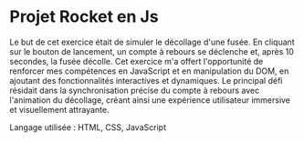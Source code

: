 # Projet Rocket en Js

Le but de cet exercice était de simuler le décollage d'une fusée. En cliquant sur le bouton de lancement, un compte à rebours se déclenche et, après 10 secondes, la fusée décolle. Cet exercice m'a offert l'opportunité de renforcer mes compétences en JavaScript et en manipulation du DOM, en ajoutant des fonctionnalités interactives et dynamiques. Le principal défi résidait dans la synchronisation précise du compte à rebours avec l'animation du décollage, créant ainsi une expérience utilisateur immersive et visuellement attrayante.

Langage utilisée : HTML, CSS, JavaScript

